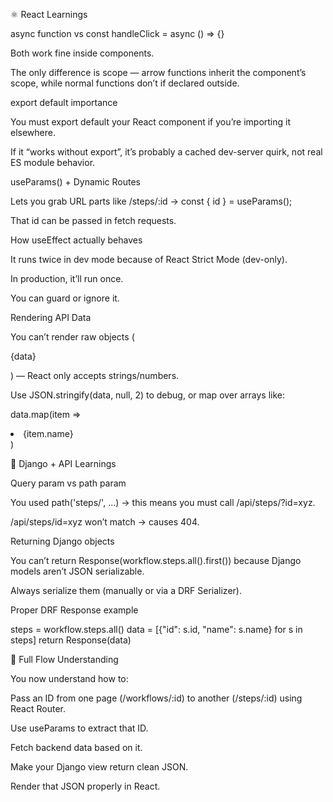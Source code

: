 ⚛️ React Learnings

async function vs const handleClick = async () => {}

Both work fine inside components.

The only difference is scope — arrow functions inherit the component’s scope, while normal functions don’t if declared outside.

export default importance

You must export default your React component if you’re importing it elsewhere.

If it “works without export”, it’s probably a cached dev-server quirk, not real ES module behavior.

useParams() + Dynamic Routes

Lets you grab URL parts like /steps/:id → const { id } = useParams();

That id can be passed in fetch requests.

How useEffect actually behaves

It runs twice in dev mode because of React Strict Mode (dev-only).

In production, it’ll run once.

You can guard or ignore it.

Rendering API Data

You can’t render raw objects (<p>{data}</p>) — React only accepts strings/numbers.

Use JSON.stringify(data, null, 2) to debug, or map over arrays like:

data.map(item => <li key={item.id}>{item.name}</li>)

🐍 Django + API Learnings

Query param vs path param

You used path('steps/', ...) → this means you must call /api/steps/?id=xyz.

/api/steps/id=xyz won’t match → causes 404.

Returning Django objects

You can’t return Response(workflow.steps.all().first()) because Django models aren’t JSON serializable.

Always serialize them (manually or via a DRF Serializer).

Proper DRF Response example

steps = workflow.steps.all()
data = [{"id": s.id, "name": s.name} for s in steps]
return Response(data)

🧩 Full Flow Understanding

You now understand how to:

Pass an ID from one page (/workflows/:id) to another (/steps/:id) using React Router.

Use useParams to extract that ID.

Fetch backend data based on it.

Make your Django view return clean JSON.

Render that JSON properly in React.